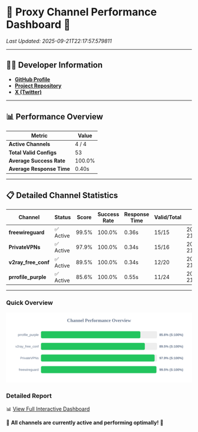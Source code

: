 # 🌟 Proxy Channel Performance Dashboard 🌟

_Last Updated: 2025-09-21T22:17:57.579811_

---

## 👩‍💻 Developer Information

- **[GitHub Profile](https://github.com/4n0nymou3)**  
- **[Project Repository](https://github.com/4n0nymou3/multi-proxy-config-fetcher)**  
- **[X (Twitter)](https://x.com/4n0nymou3)**  

---

## 📊 Performance Overview

| Metric                | Value       |
|-----------------------|-------------|
| **Active Channels**   | 4 / 4       |
| **Total Valid Configs** | 53          |
| **Average Success Rate** | 100.0%      |
| **Average Response Time** | 0.40s       |

---

## 📋 Detailed Channel Statistics

| Channel          | Status     | Score  | Success Rate | Response Time | Valid/Total | Last Success               |
|------------------|------------|--------|--------------|---------------|-------------|----------------------------|
| **freewireguard**  | ✅ Active  | 99.5%  | 100.0% | 0.36s         | 15/15       | 2025-09-21T22:17:57.577933 |
| **PrivateVPNs**  | ✅ Active  | 97.9%  | 100.0% | 0.34s         | 15/16       | 2025-09-21T22:17:57.188415 |
| **v2ray_free_conf**  | ✅ Active  | 89.5%  | 100.0% | 0.34s         | 12/20       | 2025-09-21T22:17:56.808800 |
| **prrofile_purple**  | ✅ Active  | 85.6%  | 100.0% | 0.55s         | 11/24       | 2025-09-21T22:17:56.392018 |

---

### Quick Overview
<div align="center">
  <a href="https://raw.githubusercontent.com/nullluser/NullRepo/refs/heads/main/assets/channel_stats_chart.svg">
    <img src="https://raw.githubusercontent.com/nullluser/NullRepo/refs/heads/main/assets/channel_stats_chart.svg" alt="Source Performance Statistics" width="800">
  </a>
</div>

### Detailed Report
📊 [View Full Interactive Dashboard](https://htmlpreview.github.io/?https://github.com/nullluser/NullRepo/blob/main/assets/performance_report.html)

🎉 **All channels are currently active and performing optimally!** 🎉
